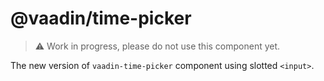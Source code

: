 # @vaadin/time-picker

> ⚠️ Work in progress, please do not use this component yet.

The new version of `vaadin-time-picker` component using slotted `<input>`.
